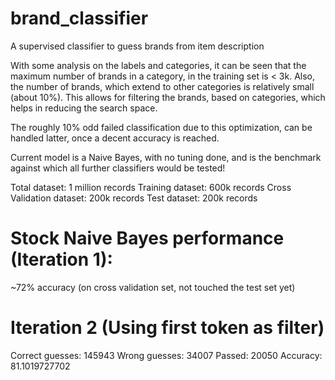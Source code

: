 # brand_classifier
A supervised classifier to guess brands from item description

With some analysis on the labels and categories, it can be seen
that the maximum number of brands in a category, in the training
set is < 3k. Also, the number of brands, which extend to other
categories is relatively small (about 10%). This allows for
filtering the brands, based on categories, which helps in reducing
the search space.

The roughly 10% odd failed classification due to this optimization,
can be handled latter, once a decent accuracy is reached.

Current model is a Naive Bayes, with no tuning done, and is the
benchmark against which all further classifiers would be tested!


Total dataset: 1 million records
Training dataset: 600k records
Cross Validation dataset: 200k records
Test dataset: 200k records

Stock Naive Bayes performance (Iteration 1):
============================================
~72% accuracy (on cross validation set, not touched the test set yet)

Iteration 2 (Using first token as filter)
=========================================
Correct guesses: 145943
Wrong guesses: 34007
Passed: 20050
Accuracy: 81.1019727702
